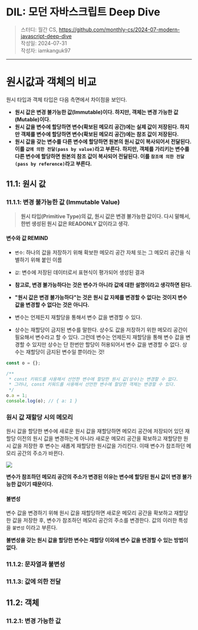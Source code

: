 # DIL: 모던 자바스크립트 Deep Dive

> 스터디: 월간 CS, https://github.com/monthly-cs/2024-07-modern-javascript-deep-dive  
> 작성일: 2024-07-31  
> 작성자: iamkanguk97

---

# 원시값과 객체의 비교

원시 타입과 객체 타입은 다음 측면에서 차이점을 보인다.

- **원시 값은 변경 불가능한 값(Immutable)이다. 하지만, 객체는 변경 가능한 값(Mutable)이다.**
- **원시 값을 변수에 할당하면 변수(확보된 메모리 공간)에는 실제 값이 저장된다. 하지만 객체를 변수에 할당하면 변수(확보된 메모리 공간)에는 참조 값이 저장된다.**
- **원시 값을 갖는 변수를 다른 변수에 할당하면 원본의 원시 값이 복사되어서 전달된다. 이를 `값에 의한 전달(pass by value)`라고 부른다. 하지만, 객체를 가리키는 변수를 다른 변수에 할당하면 원본의 참조 값이 복사되어 전달된다. 이를 `참조에 의한 전달(pass by reference)`라고 부른다.**

## 11.1: 원시 값

### 11.1.1: 변경 불가능한 값 (Immutable Value)

> **원시 타입(Primitive Type)의 값, 원시 값은 변경 불가능한 값이다. 다시 말해서, 한번 생성된 원시 값은 READONLY 값이라고 생각.**

#### 변수와 값 REMIND

- `변수`: 하나의 값을 저장하기 위해 확보한 메모리 공간 자체 또는 그 메모리 공간을 식별하기 위해 붙인 이름
- `값`: 변수에 저장된 데이터로서 표현식이 평가되어 생성된 결과

- **참고로, 변경 불가능하다는 것은 변수가 아니라 값에 대한 설명이라고 생각하면 된다.**
- **"원시 값은 변경 불가능하다"는 것은 원시 값 자체를 변경할 수 없다는 것이지 변수 값을 변경할 수 없다는 것은 아니다.**
- 변수는 언제든지 재할당을 통해서 변수 값을 변경할 수 있다.
- 상수는 재할당이 금지된 변수를 말한다. 상수도 값을 저장하기 위한 메모리 공간이 필요해서 변수라고 할 수 있다. 그런데 변수는 언제든지 재할당을 통해 변수 값을 변경할 수 있지만 상수는 단 한번만 할당이 허용되어서 변수 값을 변경할 수 없다. 상수는 재할당이 금지된 변수일 뿐이라는 것!

```javascript
const o = {};

/**
 * const 키워드를 사용해서 선언한 변수에 할당한 원시 값(상수)는 변경할 수 없다.
 * 그러나, const 키워드를 사용해서 선언한 변수에 할당한 객체는 변경할 수 있다.
 */
o.a = 1;
console.log(o); // { a: 1 }
```

### 원시 값 재할당 시의 메모리

원시 값을 할당한 변수에 새로운 원시 값을 재할당하면 메모리 공간에 저장되어 있던 재할당 이전의 원시 값을 변경하는게 아니라 새로운 메모리 공간을 확보하고 재할당한 원시 값을 저장한 후 변수는 새롭게 재할당한 원시값을 가리킨다. 이때 변수가 참조하던 메모리 공간의 주소가 바뀐다.

<img src="https://github.com/user-attachments/assets/044ccba4-f2b3-4d0a-9e83-c568971a3fae" />

**변수가 참조하던 메모리 공간의 주소가 변경된 이유는 변수에 할당된 원시 값이 변경 불가능한 값이기 때문이다.**

#### 불변성

변수 값을 변경하기 위해 원시 값을 재할당하면 새로운 메모리 공간을 확보하고 재할당한 값을 저장한 후, 변수가 참조하던 메모리 공간의 주소를 변경한다. 값의 이러한 특성을 `불변성` 이라고 부른다.

**불변성을 갖는 원시 값을 할당한 변수는 재할당 이외에 변수 값을 변경할 수 있는 방법이 없다.**

### 11.1.2: 문자열과 불변성

### 11.1.3: 값에 의한 전달

## 11.2: 객체

### 11.2.1: 변경 가능한 값
